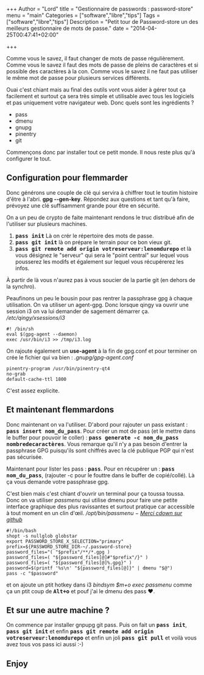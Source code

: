 +++
Author = "Lord"
title = "Gestionnaire de passwords : password-store"
menu = "main"
Categories = ["software","libre","tips"]
Tags = ["software","libre","tips"]
Description = "Petit tour de Password-store un des meilleurs gestionnaire de mots de passe."
date = "2014-04-25T00:47:41+02:00"

+++

Comme vous le savez, il faut changer de mots de passe régulièrement.
Comme vous le savez il faut des mots de passe de pleins de caractères et si possible des caractères à la con.
Comme vous le savez il ne faut pas utiliser le même mot de passe pour plusieurs services différents.

Ouai c'est chiant mais au final des outils vont vous aider à gérer tout ça facilement et surtout ça sera très simple et utilisable avec tous les logiciels et pas uniquement votre navigateur web.
Donc quels sont les ingrédients ?

  * pass
  * dmenu
  * gnupg
  * pinentry
  * git

Commençons donc par installer tout ce petit monde.
Il nous reste plus qu'à configurer le tout.

## Configuration pour flemmarder
Donc générons une couple de clé qui servira à chiffrer tout le toutim histoire d'être à l'abri.
**gpg --gen-key**.
Répondez aux questions et tant qu'à faire, prévoyez une clé suffisamment grande pour être en sécurité.

On a un peu de crypto de faite maintenant rendons le truc distribué afin de l'utiliser sur plusieurs machines.

  1. **<samp>pass init</samp>** Là on crér le répertoire des mots de passe.
  2. **<samp>pass git init</samp>** là on prépare le terrain pour ce bon vieux git.
  3. **<samp>pass git remote add origin votreserveur:lenomdurepo</samp>** et là vous désignez le "serveur" qui sera le "point central" sur lequel vous pousserez les modifs et également sur lequel vous récupérerez les infos.

À partir de là vous n'aurez pas à vous soucier de la partie git (en dehors de la synchro).

Peaufinons un peu le bousin pour pas rentrer la passphrase gpg à chaque utilisation.
On va utiliser un agent-gpg.
Donc lorsque qingy va ouvrir une session i3 on va lui demander de sagement démarrer ça.
*/etc/qingy/xsessions/i3*
```
#! /bin/sh
eval $(gpg-agent --daemon)
exec /usr/bin/i3 >> /tmp/i3.log
```
On rajoute également un **use-agent** à la fin de gpg.conf et pour terminer on crée le fichier qui va bien :
*.gnupg/gpg-agent.conf*
```
pinentry-program /usr/bin/pinentry-qt4
no-grab
default-cache-ttl 1800
```
C'est assez explicite.

## Et maintenant flemmardons
Donc maintenant on va l'utiliser.
D'abord pour rajouter un pass existant : **<samp>pass insert nom_du_pass</samp>**.
Pour créer un mot de pass (et le mettre dans le buffer pour pouvoir le coller) : **<samp>pass generate -c nom_du_pass nombredecaractères</samp>**.
Vous remarque qu'il n'y a pas besoin d'entrer la passphrase GPG puisqu'ils sont chiffrés avec la clé publique PGP qui n'est pas sécurisée.

Maintenant pour lister les pass : **<samp>pass</samp>**.
Pour en récupérer un : **<samp>pass nom_du_pass</samp>**, (rajouter -c pour le fouttre dans le buffer de copié/collé).
Là ça vous demande votre passphrase gpg.

C'est bien mais c'est chiant d'ouvrir un terminal pour ça toussa toussa.
Donc on va utiliser *passmenu* qui utilise dmenu pour faire une petite interface graphique des plus ravissantes et surtout pratique car accessible à tout moment en un clin d'œil.
*/opt/bin/passmenu − [Merci cdown sur github](https://github.com/cdown/passmenu)*
```
#!/bin/bash
shopt -s nullglob globstar
export PASSWORD_STORE_X_SELECTION="primary"
prefix=${PASSWORD_STORE_DIR-~/.password-store}
password_files="( "$prefix"/**/*.gpg )
password_files=( "${password_files[@]#"$prefix"/}" )
password_files=( "${password_files[@]%.gpg}" )
password=$(printf '%s\n' "${password_files[@]}" | dmenu "$@")
pass -c "$password"
```
et on ajoute un ptit hotkey dans i3 *bindsym $m+o exec passmenu* comme ça un ptit coup de **<samp>Alt+o</samp>** et pouf j'ai le dmenu des pass ♥.

## Et sur une autre machine ?
On commence par installer gnpupg git pass.
Puis on fait un **<samp>pass init</samp>**, **<samp>pass git init</samp>** et enfin **<samp>pass git remote add origin votreserveur:lenomdurepo</samp>** et enfin un joli **<samp>pass git pull</samp>** et voilà vous avez tous vos pass ici aussi :-)

## Enjoy


